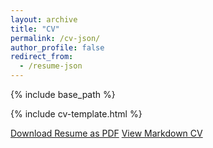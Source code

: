 ```yaml
---
layout: archive
title: "CV"
permalink: /cv-json/
author_profile: false
redirect_from:
  - /resume-json
---
```


{% include base_path %}

{% include cv-template.html %}

<div class="cv-download-links">
  <a href="{{ base_path }}/files/Liu_John_Resume.pdf" class="btn btn--primary">Download Resume as PDF</a>
  <a href="{{ base_path }}/cv/" class="btn btn--inverse">View Markdown CV</a>
</div>
